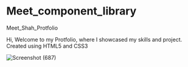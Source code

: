# Meet_component_library
Meet_Shah_Protfolio

Hi, Welcome to my Protfolio, where I showcased my skills and project.
Created using HTML5 and CSS3


![Screenshot (687)](https://user-images.githubusercontent.com/115067667/197595873-d2da48bd-6e8a-4293-8737-f2f495d17053.png)


